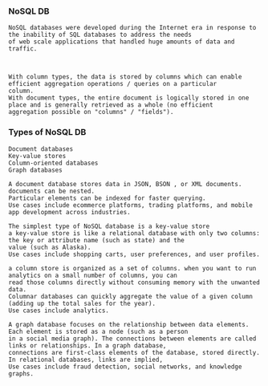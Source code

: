 ### NoSQL DB
    NoSQL databases were developed during the Internet era in response to the inability of SQL databases to address the needs 
    of web scale applications that handled huge amounts of data and traffic.
    
    
    
    With column types, the data is stored by columns which can enable efficient aggregation operations / queries on a particular 
    column.
    With document types, the entire document is logically stored in one place and is generally retrieved as a whole (no efficient 
    aggregation possible on "columns" / "fields").
    
### Types of NoSQL DB
    Document databases
    Key-value stores
    Column-oriented databases
    Graph databases

    A document database stores data in JSON, BSON , or XML documents.
    documents can be nested. 
    Particular elements can be indexed for faster querying.
    Use cases include ecommerce platforms, trading platforms, and mobile app development across industries.
    
    The simplest type of NoSQL database is a key-value store
    a key-value store is like a relational database with only two columns: the key or attribute name (such as state) and the 
    value (such as Alaska).
    Use cases include shopping carts, user preferences, and user profiles.
    
    a column store is organized as a set of columns. when you want to run analytics on a small number of columns, you can 
    read those columns directly without consuming memory with the unwanted data. 
    Columnar databases can quickly aggregate the value of a given column (adding up the total sales for the year).
    Use cases include analytics.
    
    A graph database focuses on the relationship between data elements. Each element is stored as a node (such as a person 
    in a social media graph). The connections between elements are called links or relationships. In a graph database, 
    connections are first-class elements of the database, stored directly. In relational databases, links are implied, 
    Use cases include fraud detection, social networks, and knowledge graphs.
